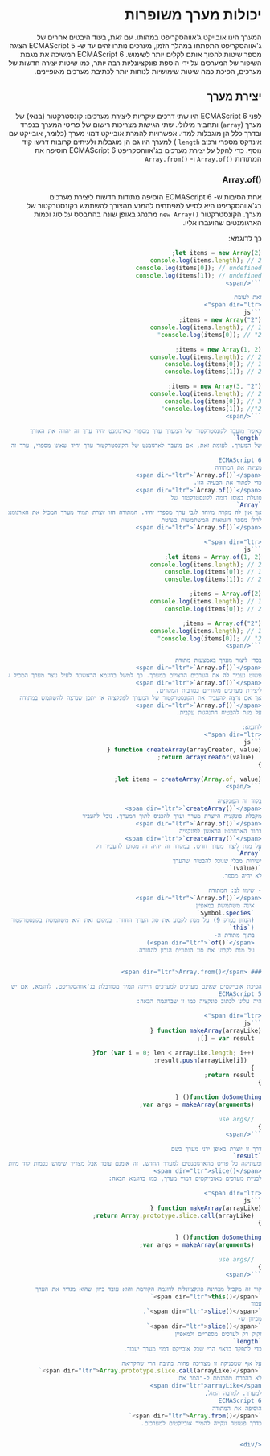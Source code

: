 <div dir="rtl">

# יכולות מערך משופרות

המערך הינו אובייקט ג'אווהסקריפט במהותו. עם זאת, בעוד היבטים אחרים של ג'אווהסקריפט התפתחו במהלך הזמן, מערכים נותרו זהים עד ש-
ECMAScript 5
הציגה מספר שיטות להפוך אותם לקלים יותר לשימוש.
ECMAScript 6
המשיכה את מגמת השיפור של המערכים על ידי הוספת פונקציונליות רבה יותר, כמו שיטות יצירה חדשות של מערכים, הפיכת כמה שיטות שימושיות לנוחות יותר לכתיבת מערכים מאופיינים.

## יצירת מערך

לפני
ECMAScript 6
היו שתי דרכים עיקריות ליצירת מערכים: קונסטרקטור (בנאי) של מערך
(`array`)
ותחביר מילולי. שתי הגישות מצריכות רישום של פריטי המערך בנפרד ובדרך כלל הן מוגבלות למדי.
אפשרויות להמרת אובייקט דמוי מערך (כלומר, אובייקט עם אינדקס מספרי ורכיב
`length`
) למערך היו גם הן מוגבלות ולעיתים קרובות דרשו קוד נוסף.
כדי להקל על יצירת מערכים בג'אווהסקריפט
ECMAScript 6
הוסיפה את המתודות
<span dir="ltr">`Array.of()`</span>
ו-
<span dir="ltr">`Array.from()`</span>

### <span dir="ltr">Array.of()</span>

אחת הסיבות ש-
ECMAScript 6
הוסיפה מתודות חדשות ליצירת מערכים בג'אווהסקריפט היא לסייע למפתחים להמנע מהצורך להשתמש בקונסטרקטור של מערך.
הקונסטרקטור
<span dir="ltr">`new Array()`</span>
מתנהג באופן שונה בהתבסס על סוג וכמות הארגומנטים שהועברו אליו.

כך לדוגמא:
<span dir="ltr">
```js
let items = new Array(2);
console.log(items.length); // 2
console.log(items[0]); // undefined
console.log(items[1]); // undefined
```</span>

זאת לעומת
<span dir="ltr">
```js
items = new Array("2");
console.log(items.length); // 1
console.log(items[0]); // "2"

items = new Array(1, 2);
console.log(items.length); // 2
console.log(items[0]); // 1
console.log(items[1]); // 2

items = new Array(3, "2");
console.log(items.length); // 2
console.log(items[0]); // 3
console.log(items[1]); //"2"
```</span>

כאשר מועבר לקונסטרקטור של המערך ערך מספרי כארגומנט יחיד ערך זה יהווה את האורך
`length`
של המערך. לעומת זאת, אם מועבר לארגומנט של הקונסטרקטור ערך יחיד שאינו מספרי, ערך זה יהפוך לפריט האחד והיחיד במערך. אם מספר ערכים (מספריים או לא) מועברים לקונסטרקטור כארגומנטים ערכים אלו יהפכו אף הם לפריטים במערך. התנהגות זו הינה מסוכנת ומבלבלת כיוון שלא תמיד נוכל לדעת אלו סוגים של מידע הועברו לקונסטרקטור בתור ארגומנטים.

ECMAScript 6
מציגה את המתודה
<span dir="ltr">`Array.of()`</span>
כדי לפתור את הבעיה הזו.
<span dir="ltr">`Array.of()`</span>
פועלת באופו דומה לקונסטרקטור של
`Array`
אך אין לה מקרה מיוחד לגבי ערך מספרי יחיד. המתודה הזו יוצרת תמיד מערך המכיל את הארגומנטים שלו למספר הארגומנטים או לסוגם.
להלן מספר דוגמאות המשתמשות בשיטת
<span dir="ltr">`Array.of()`</span>

<span dir="ltr">
```js
let items = Array.of(1, 2);
console.log(items.length); // 2
console.log(items[0]); // 1
console.log(items[1]); // 2

items = Array.of(2);
console.log(items.length); // 1
console.log(items[0]); // 2

items = Array.of("2");
console.log(items.length); // 1
console.log(items[0]); // "2"
```</span>

בכדי ליצור מערך באמצעות מתודת
<span dir="ltr">`Array.of()`</span>
פשוט נעביר לה את הערכים הרצויים במערך. כך למשל בדוגמא הראשונה לעיל נוצר מערך המכיל שני מספרים. המערך שבדוגמא השניה מכיל מספר אחד והמערך האחרון מכיל מחרוזת אחת. הדבר דומה לשימוש במערך ליטראלי ואכן ניתן להשתמש במערך מילולי במקום
<span dir="ltr">`Array.of()`</span>
ליצירת מערכים מקוריים במרבית המקרים.
אך אם נרצה להעביר את הקונסטרקטור של המערך לפונקציה אז יתכן שנרצה להשתמש במתודה
<span dir="ltr">`Array.of()`</span>
על מנת להבטיח התנהגות עקבית.

לדוגמא:
<span dir="ltr">
```js
function createArray(arrayCreator, value) {
  return arrayCreator(value);
}

let items = createArray(Array.of, value);
```</span>

בקוד זה הפונקציה
<span dir="ltr">`createArray()`</span>
מקבלת פונקציה היוצרת מערך וערך להכניס לתוך המערך. נוכל להעביר
<span dir="ltr">`Array.of()`</span>
בתור הארגומנט הראשון לפונקציה
<span dir="ltr">`createArray()`</span>
על מנת ליצור מערך חדש. במקרה זה יהיה זה מסוכן להעביר רק
`Array`
ישירות מבלי שנוכל להבטיח שהערך
`(value)`
לא יהיה מספר.

- שימו לב: המתודה
<span dir="ltr">`Array.of()`</span>
  אינה משתמשת במאפיין
  `Symbol.species`
  (הנדון בפרק 9) על מנת לקבוע את סוג הערך החוזר. במקום זאת היא משתמשת בקונסטרקטור הנוכחי
  (`this`
  בתוך מתודת ה-
  <span dir="ltr">`of()`</span>)
  על מנת לקבוע את סוג הנתונים הנכון להחזרה.


### <span dir="ltr">Array.from()</span>

הפיכת אובייקטים שאינם מערכים למערכים הייתה תמיד מסורבלת בג'אווהסקריפט. לדוגמא, אם יש לנו אובייקט של ארגומנטים (שהוא אובייקט דמוי מערך) ואנו רוצים להשתמש בו כמערך נצטרך להמיר אותו תחילה למערך. כדי להמיר אובייקט דמוי מערך למערך ב-
ECMAScript 5
היה עלינו לכתוב פונקציה כמו זו שבדוגמה הבאה:

<span dir="ltr">
```js
function makeArray(arrayLike) {
  var result = [];

  for (var i = 0; len < arrayLike.length; i++){
    result.push(arrayLike[i]);
  }
  return result;
} 

function doSomething() {
  var args = makeArray(arguments);

  //use args
}
```</span>

דרך זו יוצרת באופן ידני מערך בשם
`result`
ומעתיקה כל פריט מהארגומנטים למערך החדש. זה אומנם עובד אבל מצריך שימוש בכמות קוד מיותרת לחלוטין לצורך ביצוע פעולה פשוט. בסופו של דבר, מפתחים גילו כי הם יכולים להפחית את כמות הקוד הנדרשת על ידי שימוש במתודת
<span dir="ltr">slice()</span>
לבניית מערכים מאובייקטים דמויי מערך, כמו בדוגמא הבאה:

<span dir="ltr">
```js
function makeArray(arrayLike) {
  return Array.prototype.slice.call(arrayLike);
} 

function doSomething() {
  var args = makeArray(arguments);

  //use args
}
```</span>

קוד זה מקביל מבחינה פונקציונלית לדוגמה הקודמת והוא עובד כיוון שהוא מגדיר את הערך
`<span dir="ltr">this()</span>`
עבור
`<span dir="ltr">slice()</span>`.
מכיוון ש-
`<span dir="ltr">slice()</span>`
זקוק רק לערכים מספריים ולמאפיין
`length`
כדי לתפקד כראוי הרי שכל אובייקט דמוי מערך יעבוד.

על אף שטכניקה זו מצריכה פחות כתיבה הרי שהקריאה
`<span dir="ltr">Array.prototype.slice.call(arrayLike)</span>`
לא בהכרח מתרגמת ל-"המר את
span dir="ltr">arrayLike</span>
למערך. למרבה המזל,
ECMAScript 6
הוסיפה את המתודה
`<span dir="ltr">Array.from()</span>`
כדרך פשוטה ונקייה להמיר אובייקטים למערכים.


</div>